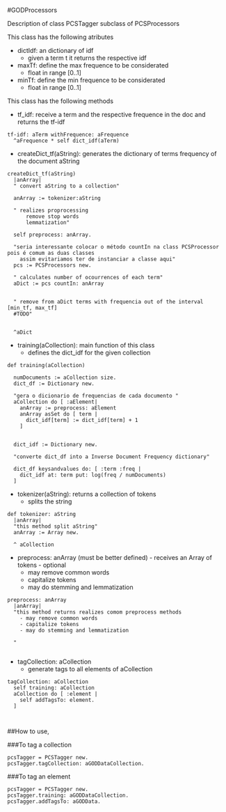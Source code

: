 #GODProcessors

Description of class PCSTagger subclass of PCSProcessors


This class has the following atributes

  - dictIdf: an dictionary of idf
    - given a term t it returns the respective idf
  - maxTf: define the max frequence to be considerated
    - float in range [0..1]
  - minTf: define the min frequence to be considerated
    - float in range [0..1]

This class has the following methods


  - tf_idf: receive a term and the respective frequence in the doc and returns the tf-idf
```Smalltalk
tf-idf: aTerm withFrequence: aFrequence
  ^aFrequence * self dict_idf(aTerm)
```

  - createDict_tf(aString): generates the dictionary of terms frequency of the document aString
```Smalltalk
createDict_tf(aString)
  |anArray|
  " convert aString to a collection"
  
  anArray := tokenizer:aString

  " realizes proprocessing
      remove stop words
      lemmatization"
  
  self preprocess: anArray.
  
  "seria interessante colocar o método countIn na class PCSProcessor pois é comum as duas classes
    assim evitariamos ter de instanciar a classe aqui"
  pcs := PCSProcessors new.
  
  " calculates number of ocourrences of each term"
  aDict := pcs countIn: anArray
  
  
  " remove from aDict terms with frequencia out of the interval [min_tf, max_tf]
  #TODO"
  
  
  ^aDict
```
  - training(aCollection): main function of this class
    - defines the dict_idf for the given collection

```Smalltalk
def training(aCollection)

  numDocuments := aCollection size.
  dict_df := Dictionary new.
  
  "gera o dicionario de frequencias de cada documento "
  aCollection do [ :aElement|
    anArray := preprocess: aElement
    anArray asSet do [ term |
      dict_idf[term] := dict_idf[term] + 1
    ]
  
  
  dict_idf := Dictionary new.
  
  "converte dict_df into a Inverse Document Frequency dictionary"
  
  dict_df keysandvalues do: [ :term :freq |
    dict_idf at: term put: log(freq / numDocuments)
  ]
```

  - tokenizer(aString): returns a collection of tokens
    - splits the string
```Smalltalk
def tokenizer: aString
  |anArray|
  "this method split aString"
  anArray := Array new.
  
  ^ aCollection
```


  -  preprocess: anArray (must be better defined)
    - receives an Array of tokens
    - optional
      - may remove common words
      - capitalize tokens
      - may do stemming and lemmatization
```Smalltalk
preprocess: anArray
  |anArray|
  "this method returns realizes comom preprocess methods
    - may remove common words
    - capitalize tokens
    - may do stemming and lemmatization
    
  "
  
```


  - tagCollection: aCollection
    - generate tags to all elements of aCollection
```Smalltalk
tagCollection: aCollection
  self training: aCollection
  aCollection do [ :element |
    self addTagsTo: element.
  ]
  
  
```



##How to use,

###To tag a collection
```Smalltalk
pcsTagger = PCSTagger new.
pcsTagger.tagCollection: aGODDataCollection.
```

###To tag an element
```Smalltalk
pcsTagger = PCSTagger new.
pcsTagger.training: aGODDataCollection.
pcsTagger.addTagsTo: aGODData.
```
